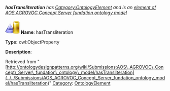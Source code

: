 ___hasTransliteration__ has [Category:OntologyElement](../../Category/OntologyElement "Category:OntologyElement") and is an [element of](../../Property/ElementOf "Property:ElementOf") [AOS AGROVOC Concept Server fundation ontology model](../../Submissions/AOS_AGROVOC_Concept_Server_fundation_ontology_model "Submissions:AOS AGROVOC Concept Server fundation ontology model")_


  




[![ObjectProperty](../../images/thumb/c/c3/ObjectProperty.gif/45px-ObjectProperty.gif)](../../Image/ObjectProperty.gif "ObjectProperty")
__Name__: hasTransliteration 


__Type:__ owl:ObjectProperty 


__Description__: 





Retrieved from "[http://ontologydesignpatterns.org/wiki/Submissions:AOS\_AGROVOC\_Concept\_Server\_fundation\_ontology\_model/hasTransliteration](../../Submissions/AOS_AGROVOC_Concept_Server_fundation_ontology_model/hasTransliteration)"
 [Category](http://ontologydesignpatterns.org/wiki/Special:Categories "Special:Categories"): [OntologyElement](../../Category/OntologyElement "Category:OntologyElement")